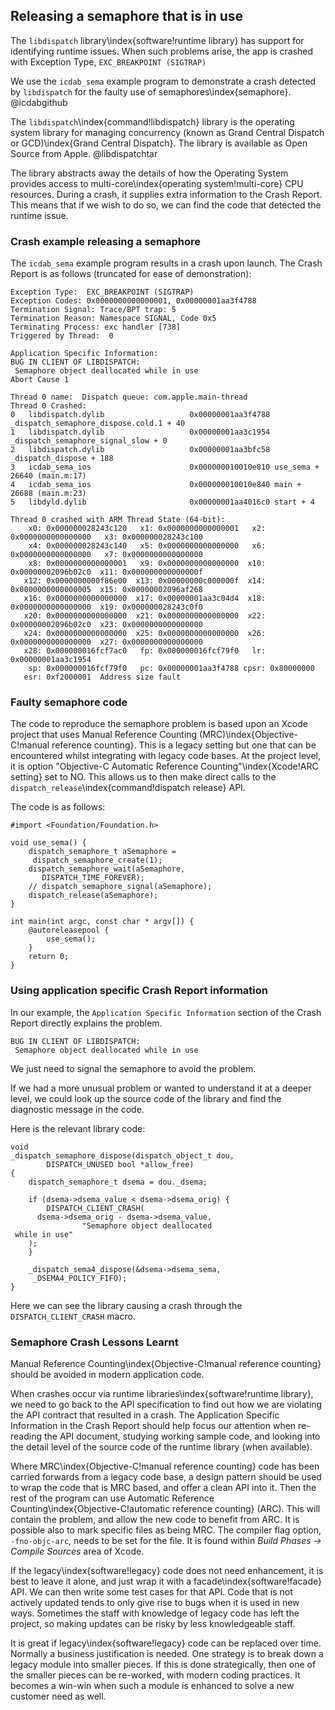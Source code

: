## Releasing a semaphore that is in use

The `libdispatch` library\index{software!runtime library} has support for identifying runtime issues.
When such problems arise, the app is crashed with Exception Type, `EXC_BREAKPOINT (SIGTRAP)`

We use the `icdab_sema` example program to demonstrate a crash detected by `libdispatch` for the faulty use of semaphores\index{semaphore}. @icdabgithub

The `libdispatch`\index{command!libdispatch} library is the operating system library for managing concurrency (known as Grand Central Dispatch or GCD)\index{Grand Central Dispatch}.  The library is available as Open Source from Apple.  @libdispatchtar

The library abstracts away the details of how the Operating System provides access to multi-core\index{operating system!multi-core}  CPU resources.  During a crash, it supplies extra information to the Crash Report.  This means that if we wish to do so, we can find the code that detected the runtime issue.

### Crash example releasing a semaphore

The `icdab_sema` example program results in a crash upon launch.
The Crash Report is as follows (truncated for ease of demonstration):

```
Exception Type:  EXC_BREAKPOINT (SIGTRAP)
Exception Codes: 0x0000000000000001, 0x00000001aa3f4788
Termination Signal: Trace/BPT trap: 5
Termination Reason: Namespace SIGNAL, Code 0x5
Terminating Process: exc handler [738]
Triggered by Thread:  0

Application Specific Information:
BUG IN CLIENT OF LIBDISPATCH:
 Semaphore object deallocated while in use
Abort Cause 1

Thread 0 name:  Dispatch queue: com.apple.main-thread
Thread 0 Crashed:
0   libdispatch.dylib                   0x00000001aa3f4788 _dispatch_semaphore_dispose.cold.1 + 40
1   libdispatch.dylib                   0x00000001aa3c1954 _dispatch_semaphore_signal_slow + 0
2   libdispatch.dylib                   0x00000001aa3bfc58 _dispatch_dispose + 188
3   icdab_sema_ios                      0x000000010010e810 use_sema + 26640 (main.m:17)
4   icdab_sema_ios                      0x000000010010e840 main + 26688 (main.m:23)
5   libdyld.dylib                       0x00000001aa4016c0 start + 4

Thread 0 crashed with ARM Thread State (64-bit):
    x0: 0x000000028243c120   x1: 0x0000000000000001   x2: 0x0000000000000000   x3: 0x000000028243c100
    x4: 0x000000028243c140   x5: 0x0000000000000000   x6: 0x0000000000000000   x7: 0x0000000000000000
    x8: 0x0000000000000001   x9: 0x0000000000000000  x10: 0x00000002096b02c0  x11: 0x000000000000000f
   x12: 0x0000000000f86e00  x13: 0x00000000c000000f  x14: 0x0000000000000005  x15: 0x00000002096af268
   x16: 0x0000000000000000  x17: 0x00000001aa3c04d4  x18: 0x0000000000000000  x19: 0x000000028243c0f0
   x20: 0x0000000000000000  x21: 0x0000000000000000  x22: 0x00000002096b02c0  x23: 0x0000000000000000
   x24: 0x0000000000000000  x25: 0x0000000000000000  x26: 0x0000000000000000  x27: 0x0000000000000000
   x28: 0x000000016fcf7ac0   fp: 0x000000016fcf79f0   lr: 0x00000001aa3c1954
    sp: 0x000000016fcf79f0   pc: 0x00000001aa3f4788 cpsr: 0x80000000
   esr: 0xf2000001  Address size fault
```

### Faulty semaphore code

The code to reproduce the semaphore problem is based upon an Xcode project that uses Manual Reference Counting (MRC)\index{Objective-C!manual reference counting}.  This is a legacy setting but one that can be encountered whilst integrating with legacy code bases.  At the project level, it is option "Objective-C Automatic Reference Counting"\index{Xcode!ARC setting} set to NO.  This allows us to then make direct calls to the `dispatch_release`\index{command!dispatch release} API.

The code is as follows:

```
#import <Foundation/Foundation.h>

void use_sema() {
    dispatch_semaphore_t aSemaphore =
     dispatch_semaphore_create(1);
    dispatch_semaphore_wait(aSemaphore,
       DISPATCH_TIME_FOREVER);
    // dispatch_semaphore_signal(aSemaphore);
    dispatch_release(aSemaphore);
}

int main(int argc, const char * argv[]) {
    @autoreleasepool {
        use_sema();
    }
    return 0;
}
```

### Using application specific Crash Report information

In our example, the `Application Specific Information` section of the Crash Report directly explains the problem.

```
BUG IN CLIENT OF LIBDISPATCH:
 Semaphore object deallocated while in use
```

We just need to signal the semaphore to avoid the problem.

If we had a more unusual problem or wanted to understand it at a deeper level, we could look up the source code of the library and find the diagnostic message in the code.

Here is the relevant library code:

```
void
_dispatch_semaphore_dispose(dispatch_object_t dou,
		DISPATCH_UNUSED bool *allow_free)
{
	dispatch_semaphore_t dsema = dou._dsema;

	if (dsema->dsema_value < dsema->dsema_orig) {
		DISPATCH_CLIENT_CRASH(
      dsema->dsema_orig - dsema->dsema_value,
				"Semaphore object deallocated
 while in use"
    );
	}

	_dispatch_sema4_dispose(&dsema->dsema_sema,
     _DSEMA4_POLICY_FIFO);
}
```

Here we can see the library causing a crash through the `DISPATCH_CLIENT_CRASH` macro.

### Semaphore Crash Lessons Learnt

Manual Reference Counting\index{Objective-C!manual reference counting} should be avoided in modern application code.

When crashes occur via runtime libraries\index{software!runtime library}, we need to go back to the API specification to find out how we are violating the API contract that resulted in a crash.  The Application Specific Information in the Crash Report should help focus our attention when re-reading the API document, studying working sample code, and looking into the detail level of the source code of the runtime library (when available).

Where MRC\index{Objective-C!manual reference counting} code has been carried forwards from a legacy code base, a design pattern should be used to wrap the code that is MRC based, and offer a clean API into it.  Then the rest of the program can use Automatic Reference Counting\index{Objective-C!automatic reference counting} (ARC).  This will contain the problem, and allow the new code to benefit from ARC.  It is possible also to mark specific files as being MRC.  The compiler flag option, `-fno-objc-arc`, needs to be set for the file.  It is found within _Build Phases -> Compile Sources_ area of Xcode.

If the legacy\index{software!legacy} code does not need enhancement, it is best to leave it alone, and just wrap it with a facade\index{software!facade} API. We can then write some test cases for that API.  Code that is not actively updated tends to only give rise to bugs when it is used in new ways.  Sometimes the staff with knowledge of legacy code has left the project, so making updates can be risky by less knowledgeable staff.

It is great if legacy\index{software!legacy} code can be replaced over time.  Normally a business justification is needed.  One strategy is to break down a legacy module into smaller pieces.  If this is done strategically, then one of the smaller pieces can be re-worked, with modern coding practices.  It becomes a win-win when such a module is enhanced to solve a new customer need as well.
